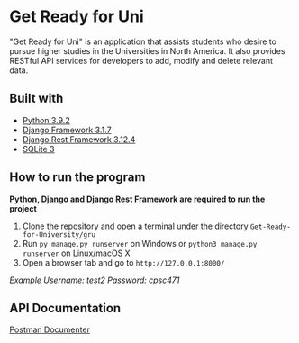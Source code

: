 # Get Ready for Uni
"Get Ready for Uni" is an application that assists students who desire to pursue higher studies in the Universities in North America. It also provides RESTful API services for developers to add, modify and delete relevant data.

## Built with
- [Python 3.9.2](https://www.python.org/)
- [Django Framework 3.1.7](https://www.djangoproject.com/)
- [Django Rest Framework 3.12.4](https://www.django-rest-framework.org/)
- [SQLite 3](https://www.sqlite.org/index.html)
## How to run the program
**Python, Django and Django Rest Framework are required to run the project**
1. Clone the repository and open a terminal under the directory `Get-Ready-for-University/gru`
2. Run `py manage.py runserver` on Windows or `python3 manage.py runserver` on Linux/macOS X
3. Open a browser tab and go to `http://127.0.0.1:8000/`

*Example Username: test2 Password: cpsc471*

## API Documentation
[Postman Documenter](https://documenter.getpostman.com/view/14904284/TzJpizm5)
 

